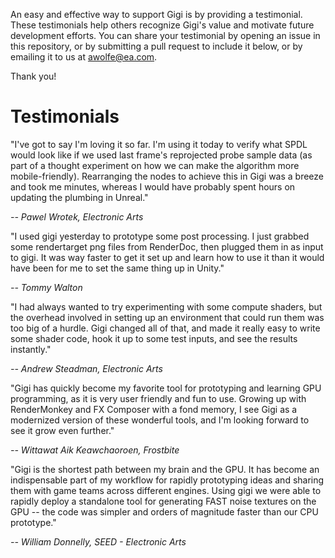 An easy and effective way to support Gigi is by providing a testimonial. These testimonials help others recognize Gigi's value and motivate future development efforts. You can share your testimonial by opening an issue in this repository, or by submitting a pull request to include it below, or by emailing it to us at awolfe@ea.com.

Thank you!

# Testimonials

"I've got to say I'm loving it so far. I'm using it today to verify what SPDL would look like if we used last frame's reprojected probe sample data (as part of a thought experiment on how we can make the algorithm more mobile-friendly). Rearranging the nodes to achieve this in Gigi was a breeze and took me minutes, whereas I would have probably spent hours on updating the plumbing in Unreal."

*-- Pawel Wrotek, Electronic Arts*

"I used gigi yesterday to prototype some post processing. I just grabbed some rendertarget png files from RenderDoc, then plugged them in as input to gigi. It was way faster to get it set up and learn how to use it than it would have been for me to set the same thing up in Unity."

*-- Tommy Walton*

"I had always wanted to try experimenting with some compute shaders, but the overhead involved in setting up an environment that could run them was too big of a hurdle. Gigi changed all of that, and made it really easy to write some shader code, hook it up to some test inputs, and see the results instantly." 

*-- Andrew Steadman, Electronic Arts*

"Gigi has quickly become my favorite tool for prototyping and learning GPU programming, as it is very user friendly and fun to use. Growing up with RenderMonkey and FX Composer with a fond memory, I see Gigi as a modernized version of these wonderful tools, and I'm looking forward to see it grow even further."

*-- Wittawat Aik Keawchaoroen, Frostbite*

"Gigi is the shortest path between my brain and the GPU. It has become an indispensable part of my workflow for rapidly prototyping ideas and sharing them with game teams across different engines. Using gigi we were able to rapidly deploy a standalone tool for generating FAST noise textures on the GPU -- the code was simpler and orders of magnitude faster than our CPU prototype."

*-- William Donnelly, SEED - Electronic Arts*
